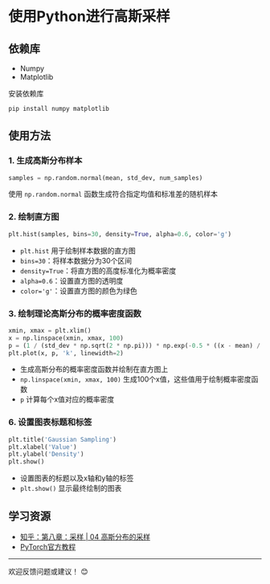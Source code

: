 # 使用Python进行高斯采样

## 依赖库

- Numpy
- Matplotlib

安装依赖库
  ```bash
  pip install numpy matplotlib
  ```
## 使用方法

### 1. 生成高斯分布样本
```python
samples = np.random.normal(mean, std_dev, num_samples)
```
使用 `np.random.normal` 函数生成符合指定均值和标准差的随机样本

### 2. 绘制直方图
```python
plt.hist(samples, bins=30, density=True, alpha=0.6, color='g')
```
- `plt.hist` 用于绘制样本数据的直方图
- `bins=30`：将样本数据分为30个区间
- `density=True`：将直方图的高度标准化为概率密度
- `alpha=0.6`：设置直方图的透明度
- `color='g'`：设置直方图的颜色为绿色

### 3. 绘制理论高斯分布的概率密度函数
```python
xmin, xmax = plt.xlim()
x = np.linspace(xmin, xmax, 100)
p = (1 / (std_dev * np.sqrt(2 * np.pi))) * np.exp(-0.5 * ((x - mean) / std_dev) ** 2)
plt.plot(x, p, 'k', linewidth=2)
```
- 生成高斯分布的概率密度函数并绘制在直方图上
- `np.linspace(xmin, xmax, 100)` 生成100个x值，这些值用于绘制概率密度函数
- `p` 计算每个x值对应的概率密度

### 6. 设置图表标题和标签
```python
plt.title('Gaussian Sampling')
plt.xlabel('Value')
plt.ylabel('Density')
plt.show()
```
- 设置图表的标题以及x轴和y轴的标签
- `plt.show()` 显示最终绘制的图表


## 学习资源

- [知乎：第八章：采样 | 04 高斯分布的采样](https://zhuanlan.zhihu.com/p/118494301)
- [PyTorch官方教程](https://pytorch.org/tutorials/)

---
欢迎反馈问题或建议！ 😊
